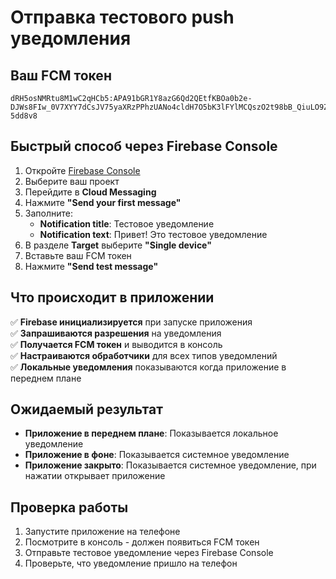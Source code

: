 # Отправка тестового push уведомления

## Ваш FCM токен
```
dRH5osNMRtu8M1wC2qHCb5:APA91bGR1Y8azG6Qd2QEtfKBOa0b2e-DJWs8FIw_0V7XYY7dCsJV75yaXRzPPhzUANo4cldH7O5bK3lFYlMCQszO2t98bB_QiuLO9ZCFBNcif9Ej-5dd8v8
```

## Быстрый способ через Firebase Console

1. Откройте [Firebase Console](https://console.firebase.google.com/)
2. Выберите ваш проект
3. Перейдите в **Cloud Messaging**
4. Нажмите **"Send your first message"**
5. Заполните:
   - **Notification title**: Тестовое уведомление
   - **Notification text**: Привет! Это тестовое уведомление
6. В разделе **Target** выберите **"Single device"**
7. Вставьте ваш FCM токен
8. Нажмите **"Send test message"**

## Что происходит в приложении

✅ **Firebase инициализируется** при запуске приложения  
✅ **Запрашиваются разрешения** на уведомления  
✅ **Получается FCM токен** и выводится в консоль  
✅ **Настраиваются обработчики** для всех типов уведомлений  
✅ **Локальные уведомления** показываются когда приложение в переднем плане  

## Ожидаемый результат

- **Приложение в переднем плане**: Показывается локальное уведомление
- **Приложение в фоне**: Показывается системное уведомление
- **Приложение закрыто**: Показывается системное уведомление, при нажатии открывает приложение

## Проверка работы

1. Запустите приложение на телефоне
2. Посмотрите в консоль - должен появиться FCM токен
3. Отправьте тестовое уведомление через Firebase Console
4. Проверьте, что уведомление пришло на телефон
